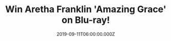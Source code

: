 ---
campaign-uuid: "c-45446b7b-87a4-40a7-8a6d-083045d8cb36"
type: "Competition"
category: "Gifts"
date: "2019-09-11T06:00:00.000Z"
end-date: "2019-11-11T23:59:00.000Z"
disable-form: false
is_promoted: false
has_entry_page: true
title: "Win Aretha Franklin 'Amazing Grace' on Blu-ray!"
competition-description: "<p>In 1972, Aretha Franklin, the undisputed Queen of Soul,\
  \ recorded an album of gospel music at The New Temple Missionary Baptist Church\
  \ in Los Angeles, before an ecstatic live audience. The result, “Amazing Grace”\
  , went on to become one of the biggest albums of Aretha Franklin’s career and one\
  \ of her most beloved works.</p>\n<p>We are giving away a copy of 'Amazing Grace'\
  \ on Blu-ray to one lucky NME AAA member to win. Enter below and it could be yours!</p>\n"
hero-header: "Win Aretha Franklin 'Amazing Grace' on Blu-ray!"
terms-confirmation: "N/A"
banner-img: "https://assets.expresslyapp.com/asset-17076bb2-b491-4834-8b2e-d84d9302bc4d.jpg"
logo-left-href: "aaa.nme.com"
logo-left-image: "https://assets.expresslyapp.com/asset-086cd16f-9d3c-4fa2-a10d-d5f18c56833f.jpg"
logo-left-title: "NME AAA"
bg-image-hero: "https://assets.expresslyapp.com/asset-6bf84c0e-0d53-4855-aa44-ec5eb7011ee8.jpg"
bg-image-first: "https://assets.expresslyapp.com/asset-2addc60f-9dcb-4290-833a-0c6fc72e23d5.jpg"
section1-content: "<p>In 1972, Aretha Franklin, the undisputed Queen of Soul, recorded\
  \ an album of gospel music at The New Temple Missionary Baptist Church in Los Angeles,\
  \ before an ecstatic live audience. The result, “Amazing Grace”, went on to become\
  \ one of the biggest albums of Aretha Franklin’s career and one of her most beloved\
  \ works.</p>\n<p>But even as the album gained fans around the world, few realised\
  \ that the inspirational sessions had not only been recorded, they had been filmed\
  \ by a camera crew led by Oscar winning filmmaker Sydney Pollack. However, due to\
  \ technical problems, the film has never been seen. Until now.</p>\n<p>Music lovers\
  \ won’t want to miss this thrilling film, which is both an extraordinary look at\
  \ a key moment in American musical and social history, and an invaluable record\
  \ of one of America’s greatest artists doing what she did best.</p>\n"
entry-title: "Win Aretha Franklin 'Amazing Grace' on Blu-ray!"
entry-content: "<p>Enter the draw to win Aretha Franklin 'Amazing Grace' on Blu-ray\
  \ by completing the form below before 23:59 on the 11th of November 2019.</p>\n"
has-winner: false
prize-description: "Aretha Franklin 'Amazing Grace' on Blu-ray!"
special-conditions: "Multiple entries are allowed up to one every day."
country-restrictions:
- "GB"
---